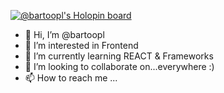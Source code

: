 [![@bartoopl's Holopin board](https://holopin.io/api/user/board?user=bartoopl)](https://holopin.io/@bartoopl)


- 👋 Hi, I’m @bartoopl
- 👀 I’m interested in Frontend
- 🌱 I’m currently learning REACT & Frameworks
- 💞️ I’m looking to collaborate on...everywhere :)
- 📫 How to reach me ...

<!---
bartoopl/bartoopl is a ✨ special ✨ repository because its `README.md` (this file) appears on your GitHub profile.
You can click the Preview link to take a look at your changes.
--->
